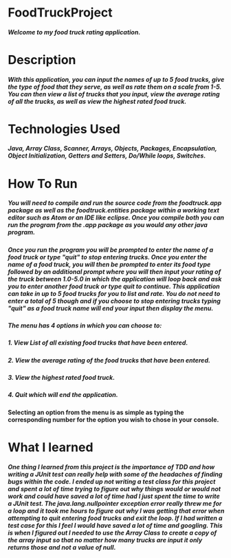#    	FoodTruckProject

##### 	Welcome to my food truck rating application. 

# 		Description

#####	With this application, you can input the names of up to 5 food trucks, 	give the type of food that they serve, as well as rate them on a scale from 		1-5. You can then view a list of trucks that you input, view the average rating of all the trucks, as well as view the highest rated food truck. 

# 		Technologies Used

#####	Java, Array Class, Scanner, Arrays, Objects, Packages, Encapsulation, Object 		Initialization, Getters and Setters, Do/While loops, Switches.

#		How To Run

#####	You will need to compile and run the source code from the foodtruck.app package as well as the foodtruck.entities package within a working text editor such as Atom or an IDE like eclipse. Once you compile both you can run the program from the .app package as you would any other java program.

#####	Once you run the program you will be prompted to enter the name of a food truck or type "quit" to stop entering trucks. Once you enter the name of a food truck, you will then be prompted to enter its food type followed by an additional prompt where you will then input your rating of the truck between 1.0-5.0 in which the application will loop back and ask you to enter another food truck or type quit to continue. This application can take in up to 5 food trucks for you to list and rate. You do not need to enter a total of 5 though and if you choose to stop entering trucks typing "quit" as a food truck name will end your input then display the menu.

#####	The menu has 4 options in which you can choose to:
#####	 1. View List of all existing food trucks that have been entered. 
#####	 2. View the average rating of the food trucks that have been entered.
#####     3. View the highest rated food truck. 
#####     4. Quit which will end the application.

####    Selecting an option from the menu is as simple as typing the corresponding number for the option you wish to chose in your console. 




# 		What I learned

#####	One thing I learned from this project is the importance of TDD and how writing a JUnit test can really help with some of the headaches of finding bugs within the code. I ended up not writing a test class for this project and spent a lot of time trying to figure out why things would or would not work and could have saved a lot of time had I just spent the time to write a JUnit test. The java.lang.nullpointer exception error really threw me for a loop and it took me hours to figure out why I was getting that error when attempting to quit entering food trucks and exit the loop. If I had written a test case for this I feel I would have saved a lot of time and googling. This is when I figured out I needed to use the Array Class to create a copy of the array input so that no matter how many trucks are input it only returns those and not a value of null. 







